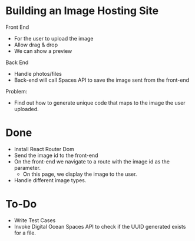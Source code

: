 # Building an Image Hosting Site

Front End

- For the user to upload the image
- Allow drag & drop
- We can show a preview

Back End

- Handle photos/files
- Back-end will call Spaces API to save the image sent from the front-end

Problem:

- Find out how to generate unique code that maps to the image the user uploaded.

# Done

- Install React Router Dom
- Send the image id to the front-end
- On the front-end we navigate to a route with the image id as the parameter.
  - On this page, we display the image to the user.
- Handle different image types.

# To-Do

- Write Test Cases
- Invoke Digital Ocean Spaces API to check if the UUID generated exists for a file.
